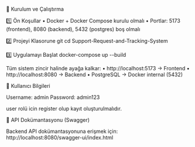 🚀 Kurulum ve Çalıştırma

1️⃣ Ön Koşullar
	•	Docker + Docker Compose kurulu olmalı
	•	Portlar: 5173 (frontend), 8080 (backend), 5432 (postgres) boş olmalı

2️⃣ Projeyi Klasorune git
cd Support-Request-and-Tracking-System

3️⃣ Uygulamayı Başlat
docker-compose up --build

Tüm sistem zincir halinde ayağa kalkar:
	•	http://localhost:5173 → Frontend
	•	http://localhost:8080 → Backend
	•	PostgreSQL → Docker internal (5432)

🔑 Kullanıcı Bilgileri

Username: admin
Password: admin123

user rolü icin register olup kayıt oluşturulmalıdır.


📝 API Dokümantasyonu (Swagger)

Backend API dokümantasyonuna erişmek için:
http://localhost:8080/swagger-ui/index.html
